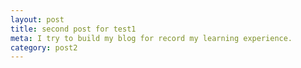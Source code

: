 ```yaml
---
layout: post
title: second post for test1
meta: I try to build my blog for record my learning experience.
category: post2
---
```

